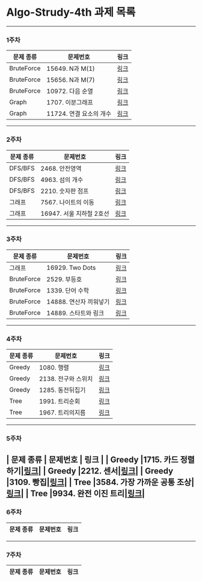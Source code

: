 # Algo-Strudy-4th 과제 목록
-------------
### 1주차
| 문제 종류 | 문제번호 | 링크 |
| ----- | ----- | ----- |
| BruteForce |15649. N과 M(1)|[링크](https://www.acmicpc.net/problem/15649)|
| BruteForce |15656. N과 M(7)|[링크](https://www.acmicpc.net/problem/15656)|
| BruteForce |10972. 다음 순열|[링크](https://www.acmicpc.net/problem/10972)|
| Graph |1707. 이분그래프|[링크](https://www.acmicpc.net/problem/1707)|
| Graph |11724. 연결 요소의 개수|[링크](https://www.acmicpc.net/problem/11724)|
-------------
### 2주차
| 문제 종류 | 문제번호 | 링크 |
| ----- | ----- | ----- |
| DFS/BFS |2468. 안전영역|[링크](https://www.acmicpc.net/problem/2468)|
| DFS/BFS |4963. 섬의 개수|[링크](https://www.acmicpc.net/problem/4963)|
| DFS/BFS |2210. 숫자판 점프|[링크](https://www.acmicpc.net/problem/2210)|
| 그래프 |7567. 나이트의 이동|[링크](https://www.acmicpc.net/problem/7562)|
| 그래프 |16947. 서울 지하철 2호선|[링크](https://www.acmicpc.net/problem/16947)|
-------------
### 3주차
| 문제 종류 | 문제번호 | 링크 |
| ----- | ----- | ----- |
| 그래프 |16929. Two Dots|[링크](https://www.acmicpc.net/problem/16929)|
| BruteForce |2529. 부등호|[링크](https://www.acmicpc.net/problem/2529)|
| BruteForce |1339. 단어 수학|[링크](https://www.acmicpc.net/problem/1339)|
| BruteForce |14888. 연산자 끼워넣기|[링크](https://www.acmicpc.net/problem/14888)|
| BruteForce |14889. 스타트와 링크|[링크](https://www.acmicpc.net/problem/14889)|
-------------
### 4주차
| 문제 종류 | 문제번호 | 링크 |
| ----- | ----- | ----- |
| Greedy |1080. 행렬|[링크](https://www.acmicpc.net/problem/1080)|
| Greedy |2138. 전구와 스위치|[링크](https://www.acmicpc.net/problem/2138)|
| Greedy |1285. 동전뒤집기|[링크](https://www.acmicpc.net/problem/1285)|
| Tree |1991. 트리순회|[링크](https://www.acmicpc.net/problem/1991)|
| Tree |1967. 트리의지름|[링크](https://www.acmicpc.net/problem/1967)|

-------------
### 5주차
| 문제 종류 | 문제번호 | 링크 |
| Greedy |1715. 카드 정렬하기|[링크](https://www.acmicpc.net/problem/1715)|
| Greedy |2212. 센서|[링크](https://www.acmicpc.net/problem/2212)|
| Greedy |3109. 빵집|[링크](https://www.acmicpc.net/problem/3109)|
| Tree |3584. 가장 가까운 공통 조상|[링크](https://www.acmicpc.net/problem/3584)|
| Tree |9934. 완전 이진 트리|[링크](https://www.acmicpc.net/problem/9934)|
-------------
### 6주차
| 문제 종류 | 문제번호 | 링크 |
| ----- | ----- | ----- |
-------------
### 7주차
| 문제 종류 | 문제번호 | 링크 |
| ----- | ----- | ----- |
